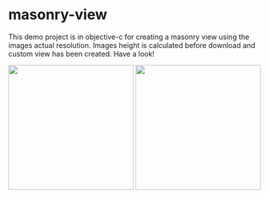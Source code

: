 # masonry-view
This demo project is in objective-c for creating a masonry view using the images actual resolution. Images height is calculated before download and custom view has been created. Have a look!

<p align="center"> <img src="https://github.com/ankitjayaswal/masonry-view/tree/master/images/gridlayout.jpg" width="250"/> <img src="https://github.com/ankitjayaswal/masonry-view/tree/master/images/live_demo.jpg" width="250"/> </p>

